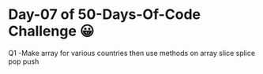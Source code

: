 # Day-07 of 50-Days-Of-Code Challenge 😀


 Q1 -Make array for various countries then use methods on array slice splice pop push
















